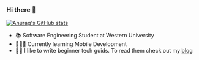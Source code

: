 ### Hi there 👋
[![Anurag's GitHub stats](https://github-readme-stats.vercel.app/api?username=hanskrohn)](https://github.com/anuraghazra/github-readme-stats)

- 📚 Software Engineering Student at Western University
- 🧑🏻‍💻 Currently learning Mobile Development
- ✍🏼 I like to write beginner tech guids. To read them check out my [blog](https://medium.com/@hanskrohn70)


